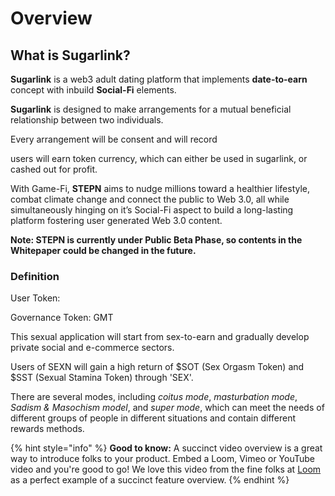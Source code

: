 # Overview

## **What is Sugarlink?**

**Sugarlink** is a web3 adult dating platform that implements **date-to-earn** concept with inbuild **Social-Fi** elements.

**Sugarlink** is designed to make arrangements for a mutual beneficial relationship between two individuals.

Every arrangement will be consent and will record&#x20;

users will earn token currency, which can either be used in sugarlink, or cashed out for profit.

With Game-Fi, **STEPN** aims to nudge millions toward a healthier lifestyle, combat climate change and connect the public to Web 3.0, all while simultaneously hinging on it’s Social-Fi aspect to build a long-lasting platform fostering user generated Web 3.0 content.



**Note: STEPN is currently under Public Beta Phase, so contents in the Whitepaper could be changed in the future.**

### Definition

User Token:&#x20;

Governance Token: GMT

This sexual application will start from sex-to-earn and gradually develop private social and e-commerce sectors.

Users of SEXN will gain a high return of $SOT (Sex Orgasm Token) and $SST (Sexual Stamina Token) through 'SEX'.&#x20;

There are several modes, including _coitus mode_, _masturbation mode_, _Sadism & Masochism model_, and _super mode_, which can meet the needs of different groups of people in different situations and contain different rewards methods.

{% hint style="info" %}
**Good to know:** A succinct video overview is a great way to introduce folks to your product. Embed a Loom, Vimeo or YouTube video and you're good to go! We love this video from the fine folks at [Loom](https://loom.com) as a perfect example of a succinct feature overview.
{% endhint %}

